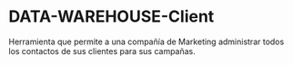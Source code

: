 # DATA-WAREHOUSE-Client
 Herramienta que permite a una compañía de Marketing administrar todos los contactos de sus clientes para sus campañas.
